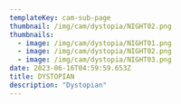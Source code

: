 ```yaml
---
templateKey: cam-sub-page
thumbnail: /img/cam/dystopia/NIGHT02.png
thumbnails:
  - image: /img/cam/dystopia/NIGHT01.png
  - image: /img/cam/dystopia/NIGHT02.png
  - image: /img/cam/dystopia/NIGHT03.png
date: 2023-06-16T04:59:59.653Z
title: DYSTOPIAN 
description: "Dystopian"
---
```

